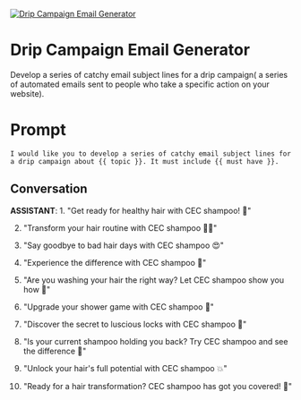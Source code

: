 
[![Drip Campaign Email Generator](https://flow-prompt-covers.s3.us-west-1.amazonaws.com/icon/futuristic/futu_9.png)]()
# Drip Campaign Email Generator 
Develop a series of catchy email subject lines for a drip campaign( a series of automated emails sent to people who take a specific action on your website). 

# Prompt

```
I would like you to develop a series of catchy email subject lines for a drip campaign about {{ topic }}. It must include {{ must have }}.
```

## Conversation

**ASSISTANT**: 1. "Get ready for healthy hair with CEC shampoo! 🌟"

2. "Transform your hair routine with CEC shampoo 💆‍♀️"

3. "Say goodbye to bad hair days with CEC shampoo 😍"

4. "Experience the difference with CEC shampoo 🚀"

5. "Are you washing your hair the right way? Let CEC shampoo show you how 🤔"

6. "Upgrade your shower game with CEC shampoo 🚿"

7. "Discover the secret to luscious locks with CEC shampoo 🔑"

8. "Is your current shampoo holding you back? Try CEC shampoo and see the difference 👀"

9. "Unlock your hair's full potential with CEC shampoo 💥"

10. "Ready for a hair transformation? CEC shampoo has got you covered! 🌈"


